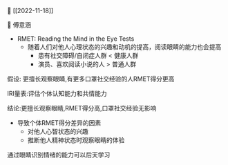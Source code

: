 📅 [[2022-11-18]]

👤 傅意涵

- RMET: Reading the Mind in the Eye Tests
	- 随着人们对他人心理状态的兴趣和动机的提高，阅读眼睛的能力也会提高
		- 患有社交障碍/自闭症人群 < 健康人群
		- 演员、喜欢阅读小说的人 > 普通人群

假设: 更擅长观察眼睛,有更多口罩社交经验的人RMET得分更高

IRI量表:评估个体认知能力和共情能力

结论:更擅长观察眼睛,RMET得分高,口罩社交经验无影响

- 导致个体RMET得分差异的因素
	- 对他人心智状态的兴趣
	- 推断他人精神状态时观察眼睛的体验

通过眼睛识别情绪的能力可以后天学习
